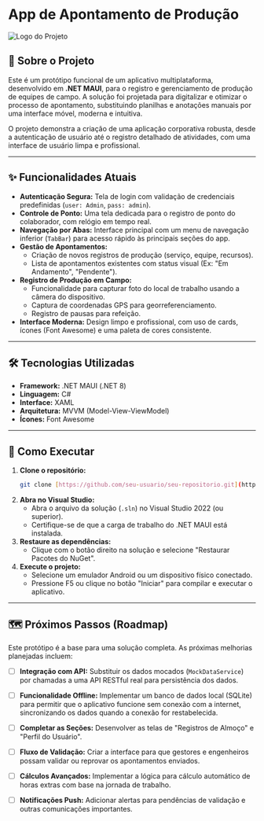 # App de Apontamento de Produção

![Logo do Projeto](https://i.imgur.com/gK6ZzJg.png) 

## 📖 Sobre o Projeto

Este é um protótipo funcional de um aplicativo multiplataforma, desenvolvido em **.NET MAUI**, para o registro e gerenciamento de produção de equipes de campo. A solução foi projetada para digitalizar e otimizar o processo de apontamento, substituindo planilhas e anotações manuais por uma interface móvel, moderna e intuitiva.

O projeto demonstra a criação de uma aplicação corporativa robusta, desde a autenticação de usuário até o registro detalhado de atividades, com uma interface de usuário limpa e profissional.

---

## ✨ Funcionalidades Atuais

* **Autenticação Segura:** Tela de login com validação de credenciais predefinidas (`user: Admin`, `pass: admin`).
* **Controle de Ponto:** Uma tela dedicada para o registro de ponto do colaborador, com relógio em tempo real.
* **Navegação por Abas:** Interface principal com um menu de navegação inferior (`TabBar`) para acesso rápido às principais seções do app.
* **Gestão de Apontamentos:**
    * Criação de novos registros de produção (serviço, equipe, recursos).
    * Lista de apontamentos existentes com status visual (Ex: "Em Andamento", "Pendente").
* **Registro de Produção em Campo:**
    * Funcionalidade para capturar foto do local de trabalho usando a câmera do dispositivo.
    * Captura de coordenadas GPS para georreferenciamento.
    * Registro de pausas para refeição.
* **Interface Moderna:** Design limpo e profissional, com uso de cards, ícones (Font Awesome) e uma paleta de cores consistente.

---

## 🛠️ Tecnologias Utilizadas

* **Framework:** .NET MAUI (.NET 8)
* **Linguagem:** C#
* **Interface:** XAML
* **Arquitetura:** MVVM (Model-View-ViewModel)
* **Ícones:** Font Awesome

---

## 🚀 Como Executar

1.  **Clone o repositório:**
    ```bash
    git clone [https://github.com/seu-usuario/seu-repositorio.git](https://github.com/seu-usuario/seu-repositorio.git)
    ```
2.  **Abra no Visual Studio:**
    * Abra o arquivo da solução (`.sln`) no Visual Studio 2022 (ou superior).
    * Certifique-se de que a carga de trabalho do .NET MAUI está instalada.
3.  **Restaure as dependências:**
    * Clique com o botão direito na solução e selecione "Restaurar Pacotes do NuGet".
4.  **Execute o projeto:**
    * Selecione um emulador Android ou um dispositivo físico conectado.
    * Pressione F5 ou clique no botão "Iniciar" para compilar e executar o aplicativo.

---

## 🗺️ Próximos Passos (Roadmap)

Este protótipo é a base para uma solução completa. As próximas melhorias planejadas incluem:

* [ ] **Integração com API:** Substituir os dados mocados (`MockDataService`) por chamadas a uma API RESTful real para persistência dos dados.
* [ ] **Funcionalidade Offline:** Implementar um banco de dados local (SQLite) para permitir que o aplicativo funcione sem conexão com a internet, sincronizando os dados quando a conexão for restabelecida.
* [ ] **Completar as Seções:** Desenvolver as telas de "Registros de Almoço" e "Perfil do Usuário".
* [ ] **Fluxo de Validação:** Criar a interface para que gestores e engenheiros possam validar ou reprovar os apontamentos enviados.
* [ ] **Cálculos Avançados:** Implementar a lógica para cálculo automático de horas extras com base na jornada de trabalho.
* [ ] **Notificações Push:** Adicionar alertas para pendências de validação e outras comunicações importantes.

